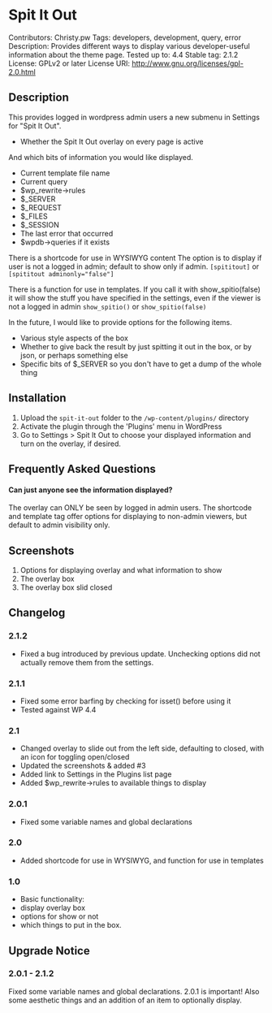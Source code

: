 # Spit It Out
Contributors: Christy.pw
Tags: developers, development, query, error
Description: Provides different ways to display various developer-useful information about the theme page.
Tested up to: 4.4
Stable tag: 2.1.2
License: GPLv2 or later
License URI: http://www.gnu.org/licenses/gpl-2.0.html


## Description
This provides logged in wordpress admin users a new submenu in Settings for "Spit It Out".

* Whether the Spit It Out overlay on every page is active

And which bits of information you would like displayed.
* Current template file name
* Current query
* $wp_rewrite->rules
* $_SERVER
* $_REQUEST
* $_FILES
* $_SESSION
* The last error that occurred
* $wpdb->queries if it exists



There is a shortcode for use in WYSIWYG content
The option is to display if user is not a logged in admin; default to show only if admin.
`[spititout]` or `[spititout adminonly="false"]`


There is a function for use in templates.
If you call it with show_spitio(false)
it will show the stuff you have specified in the settings, even if the viewer is not a logged in admin
`show_spitio()` or `show_spitio(false)`



In the future, I would like to provide options for the following items.

* Various style aspects of the box
* Whether to give back the result by just spitting it out in the box, or by json, or perhaps something else
* Specific bits of $_SERVER so you don't have to get a dump of the whole thing


## Installation
1. Upload the `spit-it-out` folder to the `/wp-content/plugins/` directory
2. Activate the plugin through the 'Plugins' menu in WordPress
3. Go to Settings > Spit It Out to choose your displayed information and turn on the overlay, if desired.


## Frequently Asked Questions
#### Can just anyone see the information displayed?
The overlay can ONLY be seen by logged in admin users.  The shortcode and template tag offer options for displaying to non-admin viewers, but default to admin visibility only.



## Screenshots
1. Options for displaying overlay and what information to show
2. The overlay box
3. The overlay box slid closed


## Changelog
### 2.1.2
* Fixed a bug introduced by previous update. Unchecking options did not actually remove them from the settings.

### 2.1.1
* Fixed some error barfing by checking for isset() before using it
* Tested against WP 4.4

### 2.1
* Changed overlay to slide out from the left side, defaulting to closed, with an icon for toggling open/closed
* Updated the screenshots & added #3
* Added link to Settings in the Plugins list page
* Added $wp_rewrite->rules to available things to display

### 2.0.1
* Fixed some variable names and global declarations

### 2.0
* Added shortcode for use in WYSIWYG, and function for use in templates

### 1.0
* Basic functionality: 
* display overlay box
* options for show or not
* which things to put in the box.


## Upgrade Notice
### 2.0.1 - 2.1.2
Fixed some variable names and global declarations. 2.0.1 is important!  Also some aesthetic things and an addition of an item to optionally display.